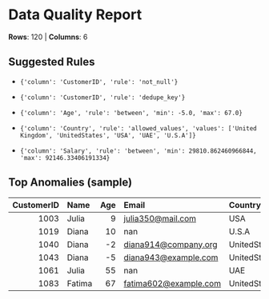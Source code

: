 # Data Quality Report

**Rows**: 120 | **Columns**: 6

## Suggested Rules

- `{'column': 'CustomerID', 'rule': 'not_null'}`

- `{'column': 'CustomerID', 'rule': 'dedupe_key'}`

- `{'column': 'Age', 'rule': 'between', 'min': -5.0, 'max': 67.0}`

- `{'column': 'Country', 'rule': 'allowed_values', 'values': ['United Kingdom', 'UnitedStates', 'USA', 'UAE', 'U.S.A']}`

- `{'column': 'Salary', 'rule': 'between', 'min': 29810.862460966844, 'max': 92146.33406191334}`


## Top Anomalies (sample)


|   CustomerID | Name   |   Age | Email                 | Country      |   Salary |   anomaly_score | top_deviation_col   |
|-------------:|:-------|------:|:----------------------|:-------------|---------:|----------------:|:--------------------|
|         1003 | Julia  |     9 | julia350@mail.com     | USA          |  45725   |        0.591094 | Age                 |
|         1019 | Diana  |    10 | nan                   | U.S.A        |  88930.8 |        0.592531 | Salary              |
|         1040 | Diana  |    -2 | diana914@company.org  | UnitedStates |  74751.7 |        0.6046   | Age                 |
|         1043 | Diana  |    -5 | diana943@example.com  | UnitedStates |  48676.8 |        0.622859 | Age                 |
|         1061 | Julia  |    55 | nan                   | UAE          |  30676.8 |        0.588099 | Salary              |
|         1083 | Fatima |    67 | fatima602@example.com | UnitedStates |  83613   |        0.636368 | Age                 |

